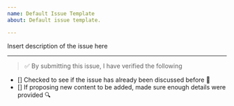 ```yaml
---
name: Default Issue Template
about: Default issue template.

---
```


Insert description of the issue here

---

<!-- Thank you for contributing to this repo, it is much appreciated! 😊 -->

<!-- Before raising an issue, make sure to verify the following. -->

> ✅️ By submitting this issue, I have verified the following

* [] Checked to see if the issue has already been discussed before 🤔️
* [] If proposing new content to be added, made sure enough details were provided 🔍️
